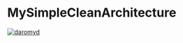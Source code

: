 # MySimpleCleanArchitecture
[![daromyd](https://app.circleci.com/pipelines/gh/daromyd/MySimpleCleanArchitecture.svg?style=svg)](https://app.circleci.com/pipelines/gh/daromyd/MySimpleCleanArchitecture)
